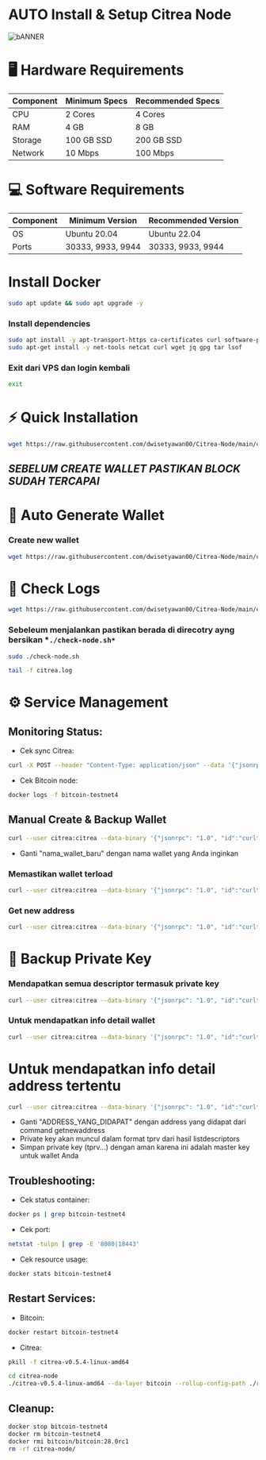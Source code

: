 # AUTO Install & Setup Citrea Node

![bANNER](https://pbs.twimg.com/media/Gaq3EfuasAAFtlG?format=jpg&name=large)

# 🖥️ Hardware Requirements

| Component | Minimum Specs | Recommended Specs |
|-----------|--------------|-------------------|
| CPU | 2 Cores | 4 Cores |
| RAM | 4 GB | 8 GB |
| Storage | 100 GB SSD | 200 GB SSD |
| Network | 10 Mbps | 100 Mbps |

# 💻 Software Requirements

| Component | Minimum Version | Recommended Version |
|-----------|----------------|---------------------|
| OS | Ubuntu 20.04 | Ubuntu 22.04 |
| Ports | 30333, 9933, 9944 | 30333, 9933, 9944 |

# Install Docker
```bash
sudo apt update && sudo apt upgrade -y
```
### Install dependencies
```bash
sudo apt install -y apt-transport-https ca-certificates curl software-properties-common
sudo apt-get install -y net-tools netcat curl wget jq gpg tar lsof
```
### Exit dari VPS dan login kembali
```bash
exit
```
# ⚡ Quick Installation
```bash
wget https://raw.githubusercontent.com/dwisetyawan00/Citrea-Node/main/citrea-setup.sh && chmod +x citrea-setup.sh && sudo ./citrea-setup.sh
```

## *SEBELUM CREATE WALLET PASTIKAN BLOCK SUDAH TERCAPAI*

# 👛 Auto Generate Wallet
### Create new wallet
```bash
wget https://raw.githubusercontent.com/dwisetyawan00/Citrea-Node/main/create-wallet.sh && chmod +x create-wallet.sh && sudo ./create-wallet.sh
```

# 📝 Check Logs
```bash
wget https://raw.githubusercontent.com/dwisetyawan00/Citrea-Node/main/check-node.sh && chmod +x check-node.sh && sudo ./check-node.sh
```
### Sebeleum menjalankan pastikan berada di direcotry ayng bersikan *`./check-node.sh*`
```bash
sudo ./check-node.sh
```
```bash
tail -f citrea.log
```
# ⚙️ Service Management
## Monitoring Status:

- Cek sync Citrea: 
```bash
curl -X POST --header "Content-Type: application/json" --data '{"jsonrpc":"2.0","method":"citrea_syncStatus","params":[], "id":31}' http://0.0.0.0:8080
```
- Cek Bitcoin node:
```bash
docker logs -f bitcoin-testnet4
```
## Manual Create & Backup Wallet
```bash
curl --user citrea:citrea --data-binary '{"jsonrpc": "1.0", "id":"curltest", "method": "createwallet", "params": ["nama_wallet_baru"]}' -H 'content-type: text/plain;' http://0.0.0.0:18443
```
- Ganti "nama_wallet_baru" dengan nama wallet yang Anda inginkan
### Memastikan wallet terload
```bash
curl --user citrea:citrea --data-binary '{"jsonrpc": "1.0", "id":"curltest", "method": "listwallets", "params": []}' -H 'content-type: text/plain;' http://0.0.0.0:18443
```
### Get new address
```bash
curl --user citrea:citrea --data-binary '{"jsonrpc": "1.0", "id":"curltest", "method": "getnewaddress", "params": []}' -H 'content-type: text/plain;' http://0.0.0.0:18443
```
# 🔑 Backup Private Key
### Mendapatkan semua descriptor termasuk private key
```bash
curl --user citrea:citrea --data-binary '{"jsonrpc": "1.0", "id":"curltest", "method": "listdescriptors", "params": [true]}' -H 'content-type: text/plain;' http://0.0.0.0:18443
```
### Untuk mendapatkan info detail wallet
```bash
curl --user citrea:citrea --data-binary '{"jsonrpc": "1.0", "id":"curltest", "method": "getwalletinfo", "params": []}' -H 'content-type: text/plain;' http://0.0.0.0:18443
```

# Untuk mendapatkan info detail address tertentu
```bash
curl --user citrea:citrea --data-binary '{"jsonrpc": "1.0", "id":"curltest", "method": "getaddressinfo", "params": ["ADDRESS_YANG_DIDAPAT"]}' -H 'content-type: text/plain;' http://0.0.0.0:18443
```
- Ganti "ADDRESS_YANG_DIDAPAT" dengan address yang didapat dari command getnewaddress
- Private key akan muncul dalam format tprv dari hasil listdescriptors
- Simpan private key (tprv...) dengan aman karena ini adalah master key untuk wallet Anda

## Troubleshooting:

- Cek status container: 
```bash
docker ps | grep bitcoin-testnet4
```
- Cek port: 
```bash
netstat -tulpn | grep -E '8080|18443'
```
- Cek resource usage: 
```bash
docker stats bitcoin-testnet4
```
## Restart Services:

- Bitcoin: 
```bash
docker restart bitcoin-testnet4
```
- Citrea:
```bash
pkill -f citrea-v0.5.4-linux-amd64
```
```bash
cd citrea-node
./citrea-v0.5.4-linux-amd64 --da-layer bitcoin --rollup-config-path ./rollup_config.toml --genesis-paths ./genesis &
```

## Cleanup:
```bash
docker stop bitcoin-testnet4
docker rm bitcoin-testnet4
docker rmi bitcoin/bitcoin:28.0rc1
rm -rf citrea-node/
```
